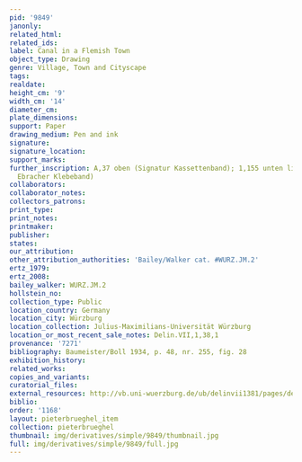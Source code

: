 ```yaml
---
pid: '9849'
janonly: 
related_html: 
related_ids: 
label: Canal in a Flemish Town
object_type: Drawing
genre: Village, Town and Cityscape
tags: 
realdate: 
height_cm: '9'
width_cm: '14'
diameter_cm: 
plate_dimensions: 
support: Paper
drawing_medium: Pen and ink
signature: 
signature_location: 
support_marks: 
further_inscription: A,37 oben (Signatur Kassettenband); 1,155 unten links (Signatur
  Ebracher Klebeband)
collaborators: 
collaborator_notes: 
collectors_patrons: 
print_type: 
print_notes: 
printmaker: 
publisher: 
states: 
our_attribution: 
other_attribution_authorities: 'Bailey/Walker cat. #WURZ.JM.2'
ertz_1979: 
ertz_2008: 
bailey_walker: WURZ.JM.2
hollstein_no: 
collection_type: Public
location_country: Germany
location_city: Würzburg
location_collection: Julius-Maximilians-Universität Würzburg
location_or_most_recent_sale_notes: Delin.VII,1,38,1
provenance: '7271'
bibliography: Baumeister/Boll 1934, p. 48, nr. 255, fig. 28
exhibition_history: 
related_works: 
copies_and_variants: 
curatorial_files: 
external_resources: http://vb.uni-wuerzburg.de/ub/delinvii1381/pages/delinvii1381/1.html
biblio: 
order: '1168'
layout: pieterbrueghel_item
collection: pieterbrueghel
thumbnail: img/derivatives/simple/9849/thumbnail.jpg
full: img/derivatives/simple/9849/full.jpg
---
```

